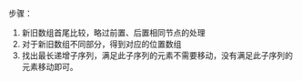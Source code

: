 步骤：

1. 新旧数组首尾比较，略过前置、后置相同节点的处理
2. 对于新旧数组不同部分，得到对应的位置数组
3. 找出最长递增子序列，满足此子序列的元素不需要移动，没有满足此子序列的元素移动即可。